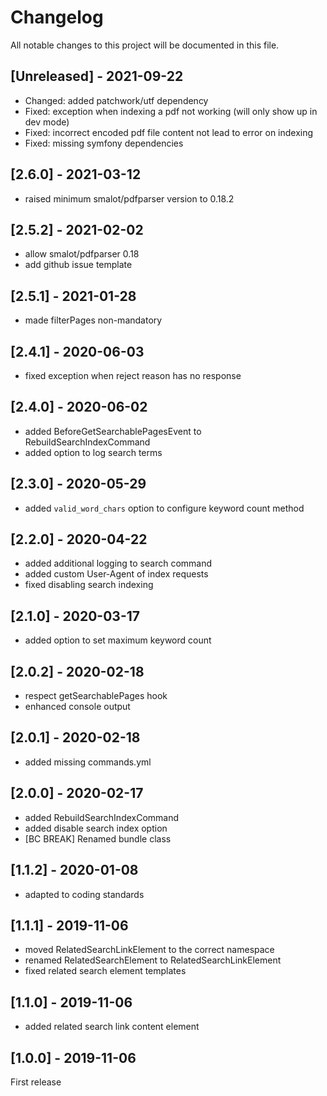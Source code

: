 # Changelog
All notable changes to this project will be documented in this file.

## [Unreleased] - 2021-09-22
- Changed: added patchwork/utf dependency
- Fixed: exception when indexing a pdf not working (will only show up in dev mode)
- Fixed: incorrect encoded pdf file content not lead to error on indexing
- Fixed: missing symfony dependencies

## [2.6.0] - 2021-03-12
- raised minimum smalot/pdfparser version to 0.18.2

## [2.5.2] - 2021-02-02
- allow smalot/pdfparser 0.18
- add github issue template

## [2.5.1] - 2021-01-28
- made filterPages non-mandatory

## [2.4.1] - 2020-06-03
- fixed exception when reject reason has no response

## [2.4.0] - 2020-06-02
- added BeforeGetSearchablePagesEvent to RebuildSearchIndexCommand
- added option to log search terms

## [2.3.0] - 2020-05-29
* added `valid_word_chars` option to configure keyword count method

## [2.2.0] - 2020-04-22
* added additional logging to search command
* added custom User-Agent of index requests
* fixed disabling search indexing 

## [2.1.0] - 2020-03-17
* added option to set maximum keyword count

## [2.0.2] - 2020-02-18
* respect getSearchablePages hook
* enhanced console output

## [2.0.1] - 2020-02-18
* added missing commands.yml

## [2.0.0] - 2020-02-17
* added RebuildSearchIndexCommand
* added disable search index option
* [BC BREAK] Renamed bundle class

## [1.1.2] - 2020-01-08
* adapted to coding standards

## [1.1.1] - 2019-11-06

* moved RelatedSearchLinkElement to the correct namespace
* renamed RelatedSearchElement to RelatedSearchLinkElement
* fixed related search element templates

## [1.1.0] - 2019-11-06

* added related search link content element

## [1.0.0] - 2019-11-06

First release
